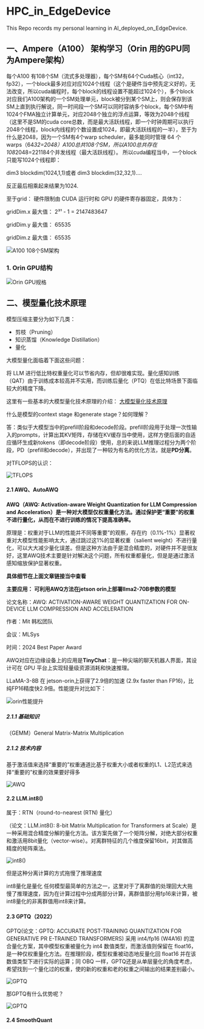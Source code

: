 # HPC_in_EdgeDevice
This Repo records my personal learning in AI_deployed_on_EdgeDevice.
## 一、Ampere（A100） 架构学习（Orin 用的GPU同为Ampere架构）
每个A100 有108个SM（流式多处理器），每个SM有64个Cuda核心（int32，fp32），一个block最多对应对应1024个线程（这个是硬件当中预先定义好的，无法改变，所以cuda编程时，每个block的线程设置不能超过1024个），多个block对应我们A100架构的一个SM处理单元，block被分到某个SM上，则会保存到该SM上直到执行解说，同一时间段一个SM可以同时容纳多个block，每个SM中有1024个FMA独立计算单元，对应2048个独立的浮点运算，等效为2048个线程（这里不是SM的cuda core总数，而是最大活跃线程，即一个时钟周期可以执行2048个线程，block内线程的个数设置成1024，即最大活跃线程的一半），至于为什么是2048，因为一个SM有4个warp scheduler，最多能同时管理 64 个 warps（64*32=2048）A100总共108个SM，所以A100总共存在108*2048=221184个并发线程（最大活跃线程）。
所以cuda编程当中，一个block只能写1024个线程即：

dim3 blockdim(1024,1,1)或者
dim3 blockdim(32,32,1)....

反正最后相乘起来结果为1024.

至于grid：
硬件限制由 CUDA 运行时和 GPU 的硬件寄存器固定，具体为：

gridDim.x 最大值： 2³¹ - 1 = 2147483647

gridDim.y 最大值： 65535

gridDim.z 最大值： 65535

![A100 108个SM架构](image1.png)

### 1. Orin GPU结构
![Orin GPU规格](image2.png)

## 二、模型量化技术原理

模型压缩主要分为如下几类：

- 剪枝（Pruning）
- 知识蒸馏（Knowledge Distillation）
- 量化

大模型量化面临着下面这些问题：

将 LLM 进行低比特权重量化可以节省内存，但却很难实现。量化感知训练（QAT）由于训练成本较高并不实用，而训练后量化（PTQ）在低比特场景下面临较大的精度下降。


这里有一些基本的大模型量化技术原理的介绍：
[大模型量化技术原理](https://zhuanlan.zhihu.com/p/681578090)

什么是模型的context stage 和generate stage？如何理解？

答：类似于大模型当中的prefill阶段和decode阶段。prefill阶段用于处理一次性输入的prompts，计算出其KV矩阵，存储在KV缓存当中使用，这样方便后面的自适应循环生成新tokens（即decode阶段）使用，总的来说LLM推理过程分为两个阶段，PD（prefill和decode），并出现了一种较为有名的优化方法，就是**PD分离**。

对TFLOPS的认识：

![TFLOPS](image7.jpg)

#### 2.1 AWQ、AutoAWQ
**AWQ（AWQ: Activation-aware Weight Quantization for LLM Compression and Acceleration）是一种对大模型仅权重量化方法。通过保护更“重要”的权重不进行量化，从而在不进行训练的情况下提高准确率。**

原理是：权重对于LLM的性能并不同等重要”的观察，存在约（0.1%-1%）显著权重对大模型性能影响太大，通过跳过这1%的显著权重（salient weight）不进行量化，可以大大减少量化误差。但是这种方法由于是混合精度的，对硬件并不是很友好，这里AWQ技术主要是针对解决这个问题，所有权重都量化，但是是通过激活感知缩放保护显著权重。

**具体细节在上面文章链接当中查看**

**主要应用： 可利用AWQ方法在jetson orin上部署llma2-70B参数的模型**

论文名称：AWQ: ACTIVATION-AWARE WEIGHT QUANTIZATION FOR
ON-DEVICE LLM COMPRESSION AND ACCELERATION

作者：Mit 韩松团队

会议：MLSys 

时间：2024 Best Paper Award


AWQ对应在边缘设备上的应用是**TinyChat**：是一种尖端的聊天机器人界面，其设计可在 GPU 平台上实现轻量级资源消耗和快速推理。

LLaMA-3-8B 在 jetson-orin上获得了2.9倍的加速 (2.9x faster than FP16)，比纯FP16精度快2.9倍。性能提升对比如下：

![orin性能提升](image8.jpg)


##### 2.1.1 基础知识
（GEMM）General Matrix-Matrix Multiplication
##### 2.1.2 技术内容
基于激活值来选择“重要的”权重通道比基于权重大小或者权重的L1、L2范式来选择“重要的”权重的效果要好得多

![AWQ](image3.png)
#### 2.2 LLM.int8()
属于：RTN（round-to-nearest (RTN) 量化）

（论文：LLM.int8(): 8-bit Matrix Multiplication for Transformers at Scale）是一种采用混合精度分解的量化方法。该方案先做了一个矩阵分解，对绝大部分权重和激活用8bit量化（vector-wise）。对离群特征的几个维度保留16bit，对其做高精度的矩阵乘法。

![int8()](image4.jpg)

但是这种分离计算的方式拖慢了推理速度


int8量化是量化 任何模型最简单的方法之一，这里对于了离群值的处理回大大拖慢了推理速度，因为在计算过程中分成两部分计算，离群值部分用fp16来计算，被int8量化的非离群值用int8来计算。

#### 2.3 GPTQ（2022）
GPTQ(论文：GPTQ: ACCURATE POST-TRAINING QUANTIZATION FOR GENERATIVE PR E-TRAINED TRANSFORMERS) 采用 int4/fp16 (W4A16) 的混合量化方案，其中模型权重被量化为 int4 数值类型，而激活值则保留在 float16，是一种仅权重量化方法。在推理阶段，模型权重被动态地反量化回 float16 并在该数值类型下进行实际的运算；同 OBQ 一样，GPTQ还是从单层量化的角度考虑，希望找到一个量化过的权重，使的新的权重和老的权重之间输出的结果差别最小。

![GPTQ](image5.jpg)

那GPTQ有什么优势呢？


![GPTQ](image6.jpg)

#### 2.4 SmoothQuant
